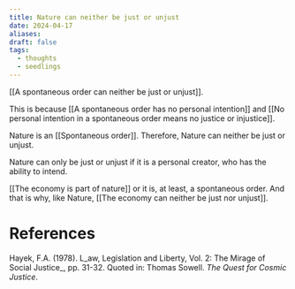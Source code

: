 ```yaml
---
title: Nature can neither be just or unjust
date: 2024-04-17
aliases: 
draft: false
tags:
  - thoughts
  - seedlings
---
```

[[A spontaneous order can neither be just or unjust]].

This is because [[A spontaneous order has no personal intention]] and [[No personal intention in a spontaneous order means no justice or injustice]].

Nature is an [[Spontaneous order]]. Therefore, Nature can neither be just or unjust.

Nature can only be just or unjust if it is a personal creator, who has the ability to intend.

[[The economy is part of nature]] or it is, at least, a spontaneous order. And that is why, like Nature, [[The economy can neither be just nor unjust]].

# References

Hayek, F.A. (1978). L_aw, Legislation and Liberty, Vol. 2: The Mirage of Social Justice_, pp. 31-32. Quoted in: Thomas Sowell. *The Quest for Cosmic Justice*.

